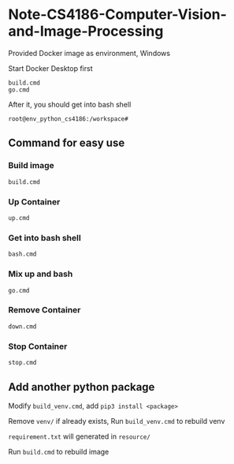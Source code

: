 # Note-CS4186-Computer-Vision-and-Image-Processing

Provided Docker image as environment, Windows

Start Docker Desktop first

```
build.cmd
go.cmd
```

After it, you should get into bash shell

```shell
root@env_python_cs4186:/workspace# 
```

## Command for easy use

### Build image

```
build.cmd
```

### Up Container

```
up.cmd
```

### Get into bash shell

```
bash.cmd
```

### Mix up and bash

```
go.cmd
```

### Remove Container

```
down.cmd
```

### Stop Container

```
stop.cmd
```

## Add another python package

Modify `build_venv.cmd`, add `pip3 install <package>`

Remove `venv/` if already exists, Run `build_venv.cmd` to rebuild venv

`requirement.txt` will generated in `resource/`

Run `build.cmd` to rebuild image

